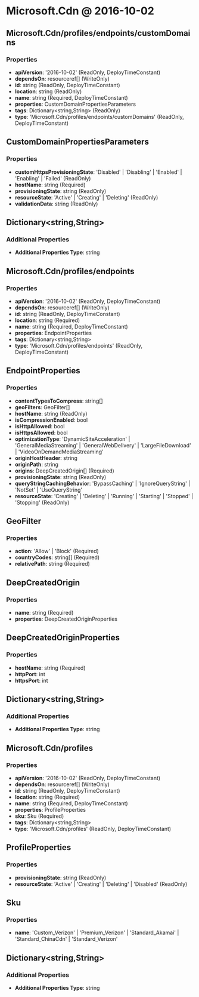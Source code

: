 # Microsoft.Cdn @ 2016-10-02

## Microsoft.Cdn/profiles/endpoints/customDomains
### Properties
* **apiVersion**: '2016-10-02' (ReadOnly, DeployTimeConstant)
* **dependsOn**: resourceref[] (WriteOnly)
* **id**: string (ReadOnly, DeployTimeConstant)
* **location**: string (ReadOnly)
* **name**: string (Required, DeployTimeConstant)
* **properties**: CustomDomainPropertiesParameters
* **tags**: Dictionary<string,String> (ReadOnly)
* **type**: 'Microsoft.Cdn/profiles/endpoints/customDomains' (ReadOnly, DeployTimeConstant)

## CustomDomainPropertiesParameters
### Properties
* **customHttpsProvisioningState**: 'Disabled' | 'Disabling' | 'Enabled' | 'Enabling' | 'Failed' (ReadOnly)
* **hostName**: string (Required)
* **provisioningState**: string (ReadOnly)
* **resourceState**: 'Active' | 'Creating' | 'Deleting' (ReadOnly)
* **validationData**: string (ReadOnly)

## Dictionary<string,String>
### Additional Properties
* **Additional Properties Type**: string

## Microsoft.Cdn/profiles/endpoints
### Properties
* **apiVersion**: '2016-10-02' (ReadOnly, DeployTimeConstant)
* **dependsOn**: resourceref[] (WriteOnly)
* **id**: string (ReadOnly, DeployTimeConstant)
* **location**: string (Required)
* **name**: string (Required, DeployTimeConstant)
* **properties**: EndpointProperties
* **tags**: Dictionary<string,String>
* **type**: 'Microsoft.Cdn/profiles/endpoints' (ReadOnly, DeployTimeConstant)

## EndpointProperties
### Properties
* **contentTypesToCompress**: string[]
* **geoFilters**: GeoFilter[]
* **hostName**: string (ReadOnly)
* **isCompressionEnabled**: bool
* **isHttpAllowed**: bool
* **isHttpsAllowed**: bool
* **optimizationType**: 'DynamicSiteAcceleration' | 'GeneralMediaStreaming' | 'GeneralWebDelivery' | 'LargeFileDownload' | 'VideoOnDemandMediaStreaming'
* **originHostHeader**: string
* **originPath**: string
* **origins**: DeepCreatedOrigin[] (Required)
* **provisioningState**: string (ReadOnly)
* **queryStringCachingBehavior**: 'BypassCaching' | 'IgnoreQueryString' | 'NotSet' | 'UseQueryString'
* **resourceState**: 'Creating' | 'Deleting' | 'Running' | 'Starting' | 'Stopped' | 'Stopping' (ReadOnly)

## GeoFilter
### Properties
* **action**: 'Allow' | 'Block' (Required)
* **countryCodes**: string[] (Required)
* **relativePath**: string (Required)

## DeepCreatedOrigin
### Properties
* **name**: string (Required)
* **properties**: DeepCreatedOriginProperties

## DeepCreatedOriginProperties
### Properties
* **hostName**: string (Required)
* **httpPort**: int
* **httpsPort**: int

## Dictionary<string,String>
### Additional Properties
* **Additional Properties Type**: string

## Microsoft.Cdn/profiles
### Properties
* **apiVersion**: '2016-10-02' (ReadOnly, DeployTimeConstant)
* **dependsOn**: resourceref[] (WriteOnly)
* **id**: string (ReadOnly, DeployTimeConstant)
* **location**: string (Required)
* **name**: string (Required, DeployTimeConstant)
* **properties**: ProfileProperties
* **sku**: Sku (Required)
* **tags**: Dictionary<string,String>
* **type**: 'Microsoft.Cdn/profiles' (ReadOnly, DeployTimeConstant)

## ProfileProperties
### Properties
* **provisioningState**: string (ReadOnly)
* **resourceState**: 'Active' | 'Creating' | 'Deleting' | 'Disabled' (ReadOnly)

## Sku
### Properties
* **name**: 'Custom_Verizon' | 'Premium_Verizon' | 'Standard_Akamai' | 'Standard_ChinaCdn' | 'Standard_Verizon'

## Dictionary<string,String>
### Additional Properties
* **Additional Properties Type**: string


